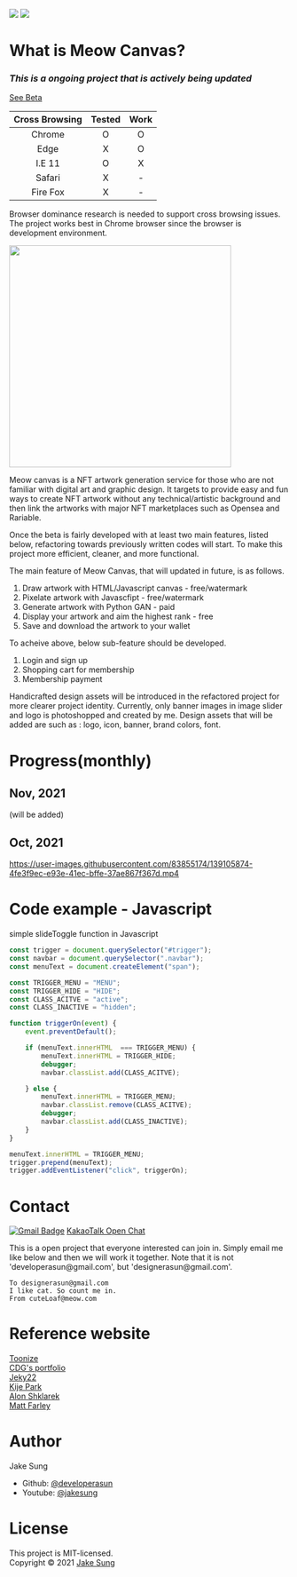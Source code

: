 <img src = https://img.shields.io/badge/NFT-Blockchain-blue></a>
<img src = https://img.shields.io/badge/GAN-A.I-red></a><br/>

# What is Meow Canvas?
### *This is a ongoing project that is actively being updated*
[See Beta](https://meowcanvas.netlify.app/) <br/> 

|Cross Browsing|Tested|Work|
|:------------:|:----:|:--:|
|Chrome|O|O|
|Edge|X|O|
|I.E 11|O|X|
|Safari|X|-|
|Fire Fox|X|-|

<p>
Browser dominance research is needed to support cross browsing issues. The project works best in Chrome browser since the browser is development environment.
</p>

<img src="https://user-images.githubusercontent.com/83855174/137261357-841014a3-63bb-4002-a39d-0de216b8e2f4.png" width=400px height=400px/>

<p>
Meow canvas is a NFT artwork generation service for those who are not familiar with digital art and graphic design. It targets to provide easy and fun ways to create NFT artwork without any technical/artistic background and then link the artworks with major NFT marketplaces such as Opensea and Rariable.   
</p>

<p>
Once the beta is fairly developed with at least two main features, listed below, refactoring towards previously written codes will start. To make this project more efficient, cleaner, and more functional. 
</p>

<p>
The main feature of Meow Canvas, that will updated in future, is as follows. 
<ol>
    <li> Draw artwork with HTML/Javascript canvas - free/watermark </li>
    <li> Pixelate artwork with Javascfipt - free/watermark </li>
    <li> Generate artwork with Python GAN - paid </li>
    <li> Display your artwork and aim the highest rank - free</li>
    <li> Save and download the artwork to your wallet</li>
</ol>
</p>

<p> 
To acheive above, below sub-feature should be developed.
    <ol>
        <li>Login and sign up</li>
        <li>Shopping cart for membership</li>
        <li>Membership payment</li>
    </ol>
</p>

<p>
Handicrafted design assets will be introduced in the refactored project for more clearer project identity. Currently, only banner images in image slider and logo is photoshopped and created by me. Design assets that will be added are such as : logo, icon, banner, brand colors, font.
</p>


# Progress(monthly)
## Nov, 2021
(will be added) 

## Oct, 2021    
https://user-images.githubusercontent.com/83855174/139105874-4fe3f9ec-e93e-41ec-bffe-37ae867f367d.mp4 


# Code example - Javascript 
simple slideToggle function in Javascript

``` Javascript:slideToggle.js
const trigger = document.querySelector("#trigger");
const navbar = document.querySelector(".navbar"); 
const menuText = document.createElement("span");

const TRIGGER_MENU = "MENU";
const TRIGGER_HIDE = "HIDE"; 
const CLASS_ACITVE = "active"; 
const CLASS_INACTIVE = "hidden"; 

function triggerOn(event) { 
    event.preventDefault();

    if (menuText.innerHTML  === TRIGGER_MENU) { 
        menuText.innerHTML = TRIGGER_HIDE;
        debugger;
        navbar.classList.add(CLASS_ACITVE); 

    } else { 
        menuText.innerHTML = TRIGGER_MENU;
        navbar.classList.remove(CLASS_ACITVE);
        debugger;
        navbar.classList.add(CLASS_INACTIVE);
    }
}

menuText.innerHTML = TRIGGER_MENU;
trigger.prepend(menuText);
trigger.addEventListener("click", triggerOn);

```

# Contact
[![Gmail Badge](https://img.shields.io/badge/Gmail-d14836?style=flat-square&logo=Gmail&logoColor=white&link=mailto:designerasun@gmail.com)](mailto:designerasun@gmail.com)
[KakaoTalk Open Chat](https://open.kakao.com/o/giViVoCd)
<p>
This is a open project that everyone interested can join in. Simply email me like below and then we will work it together. 
Note that it is not 'developerasun@gmail.com', but 'designerasun@gmail.com'. 
</p>

``` 
To designerasun@gmail.com 
I like cat. So count me in.
From cuteLoaf@meow.com
```

# Reference website
[Toonize](https://www.toonize.me/) <br/>
[CDG's portfolio](https://cdg-portfolio.com/) <br/>
[Jeky22](https://www.jeky22.com/) <br/>
[Kije Park](https://kijepark.com/#Home) <br/>
[Alon Shklarek](https://www.alonshklarek.com/) <br/>
[Matt Farley](https://mattfarley.ca/)


# Author
Jake Sung
- Github: [@developerasun](https://github.com/developerasun)
- Youtube: [@jakesung](https://www.youtube.com/channel/UC6p9E2JINhaAB7cTd8T2gig)

# License 
This project is MIT-licensed. <br/>
Copyright © 2021 [Jake Sung](https://github.com/developerasun) 


